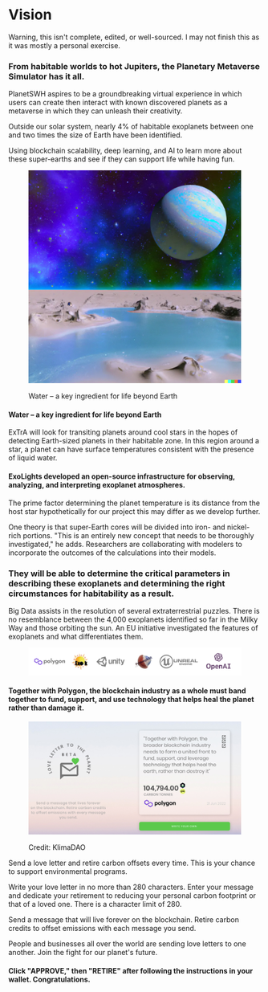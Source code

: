 # Vision

Warning, this isn't complete, edited, or well-sourced. I may not finish this as it was mostly a personal exercise.

### From habitable worlds to hot Jupiters, the Planetary Metaverse Simulator has it all.

PlanetSWH aspires to be a groundbreaking virtual experience in which users can create then interact with known discovered planets as a metaverse in which they can unleash their creativity.

Outside our solar system, nearly 4% of habitable exoplanets between one and two times the size of Earth have been identified.

Using blockchain scalability, deep learning, and AI to learn more about these super-earths and see if they can support life while having fun.

<figure><img src="../../.gitbook/assets/0A63CC53-CADD-49E5-BAA9-7556468A02B1.png" alt=""><figcaption><p>Water – a key ingredient for life beyond Earth</p></figcaption></figure>

#### Water – a key ingredient for life beyond Earth

ExTrA will look for transiting planets around cool stars in the hopes of detecting Earth-sized planets in their habitable zone. In this region around a star, a planet can have surface temperatures consistent with the presence of liquid water.

#### ExoLights developed an open-source infrastructure for observing, analyzing, and interpreting exoplanet atmospheres.

The prime factor determining the planet temperature is its distance from the host star hypothetically for our project this may differ as we develop further.

One theory is that super-Earth cores will be divided into iron- and nickel-rich portions. "This is an entirely new concept that needs to be thoroughly investigated," he adds. Researchers are collaborating with modelers to incorporate the outcomes of the calculations into their models.&#x20;

### They will be able to determine the critical parameters in describing these exoplanets and determining the right circumstances for habitability as a result.&#x20;

Big Data assists in the resolution of several extraterrestrial puzzles. There is no resemblance between the 4,000 exoplanets identified so far in the Milky Way and those orbiting the sun. An EU initiative investigated the features of exoplanets and what differentiates them.&#x20;

<figure><img src="../../.gitbook/assets/BED1ED8B-9068-4D18-A021-1CA869E907BC.png" alt=""><figcaption></figcaption></figure>

#### Together with Polygon, the blockchain industry as a whole must band together to fund, support, and use technology that helps heal the planet rather than damage it.

<figure><img src="../../.gitbook/assets/6EF6157F-21B1-40CE-ADE6-3358C66D5259.jpeg" alt=""><figcaption><p>Credit: KlimaDAO</p></figcaption></figure>

Send a love letter and retire carbon offsets every time. This is your chance to support environmental programs.

Write your love letter in no more than 280 characters. Enter your message and dedicate your retirement to reducing your personal carbon footprint or that of a loved one. There is a character limit of 280.&#x20;

Send a message that will live forever on the blockchain. Retire carbon credits to offset emissions with each message you send.

People and businesses all over the world are sending love letters to one another. Join the fight for our planet's future.

#### Click "APPROVE," then "RETIRE" after following the instructions in your wallet. Congratulations.&#x20;
